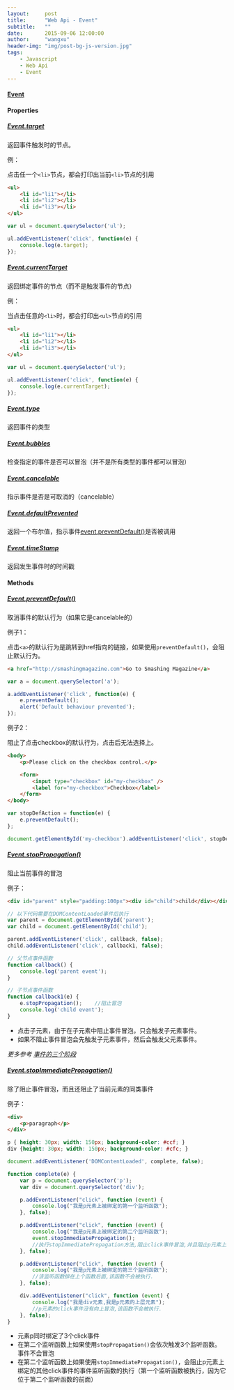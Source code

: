 ```yaml
---
layout:     post
title:      "Web Api - Event"
subtitle:   ""
date:       2015-09-06 12:00:00
author:     "wangxu"
header-img: "img/post-bg-js-version.jpg"
tags:
    - Javascript
    - Web Api
    - Event
---
```


#### [Event](https://developer.mozilla.org/en-US/docs/Web/API/Event)


#### Properties

##### [Event.target](https://developer.mozilla.org/en-US/docs/Web/API/Event/target)

返回事件触发时的节点。

例：

点击任一个`<li>`节点，都会打印出当前`<li>`节点的引用

```html
<ul>
    <li id="li1"></li>
    <li id="li2"></li>
    <li id="li3"></li>
</ul>
```

```javascript
var ul = document.querySelector('ul');

ul.addEventListener('click', function(e) {
    console.log(e.target);
});

```


##### [Event.currentTarget](https://developer.mozilla.org/en-US/docs/Web/API/Event/currentTarget)

返回绑定事件的节点（而不是触发事件的节点）

例：

当点击任意的`<li>`时，都会打印出`<ul>`节点的引用

```html
<ul>
    <li id="li1"></li>
    <li id="li2"></li>
    <li id="li3"></li>
</ul>
```

```javascript
var ul = document.querySelector('ul');

ul.addEventListener('click', function(e) {
    console.log(e.currentTarget);
});
```

##### [Event.type](https://developer.mozilla.org/en-US/docs/Web/API/Event/type)

返回事件的类型

##### [Event.bubbles](https://developer.mozilla.org/en-US/docs/Web/API/Event/bubbles)

检查指定的事件是否可以冒泡（并不是所有类型的事件都可以冒泡）

##### [Event.cancelable](https://developer.mozilla.org/en-US/docs/Web/API/Event/cancelable)

指示事件是否是可取消的（cancelable）

##### [Event.defaultPrevented](https://developer.mozilla.org/en-US/docs/Web/API/Event/defaultPrevented)

返回一个布尔值，指示事件[event.preventDefault()](https://developer.mozilla.org/en-US/docs/Web/API/Event/preventDefault)是否被调用

##### [Event.timeStamp](https://developer.mozilla.org/en-US/docs/Web/API/Event/timeStamp)

返回发生事件时的时间戳

#### Methods

##### [Event.preventDefault()](https://developer.mozilla.org/en-US/docs/Web/API/Event/preventDefault)

取消事件的默认行为（如果它是cancelable的）


例子1：

点击`<a>`的默认行为是跳转到href指向的链接，如果使用`preventDefault()`，会阻止默认行为。

```html
<a href="http://smashingmagazine.com">Go to Smashing Magazine</a>
```

```javascript
var a = document.querySelector('a');

a.addEventListener('click', function(e) {
    e.preventDefault();
    alert('Default behaviour prevented');
});
```

例子2：

阻止了点击checkbox的默认行为，点击后无法选择上。

```html
<body>
    <p>Please click on the checkbox control.</p>

    <form>
        <input type="checkbox" id="my-checkbox" />
        <label for="my-checkbox">Checkbox</label>
    </form>
</body>
```

```javascript
var stopDefAction = function(e) {
    e.preventDefault();
};

document.getElementById('my-checkbox').addEventListener('click', stopDefAction, false);
```

##### [Event.stopPropagation()](https://developer.mozilla.org/en-US/docs/Web/API/Event/stopPropagation)

阻止当前事件的冒泡

例子：

```html
<div id="parent" style="padding:100px"><div id="child">child</div></div>
```

```javascript
// 以下代码需要在DOMContentLoaded事件后执行
var parent = document.getElementById('parent');
var child = document.getElementById('child');

parent.addEventListener('click', callback, false);
child.addEventListener('click', callback1, false);

// 父节点事件函数
function callback() {
    console.log('parent event');
}

// 子节点事件函数
function callback1(e) {
    e.stopPropagation();    //阻止冒泡
    console.log('child event');
}
```

* 点击子元素，由于在子元素中阻止事件冒泡，只会触发子元素事件。
* 如果不阻止事件冒泡会先触发子元素事件，然后会触发父元素事件。

*更多参考 [事件的三个阶段](https://github.com/ttian226/javascript-issues/blob/master/Event/Event%20Phases.md)*

##### [Event.stopImmediatePropagation()](https://developer.mozilla.org/en-US/docs/Web/API/Event/stopImmediatePropagation)

除了阻止事件冒泡，而且还阻止了当前元素的同类事件

例子：

```html
<div>
    <p>paragraph</p>
</div>
```
```css
p { height: 30px; width: 150px; background-color: #ccf; }
div {height: 30px; width: 150px; background-color: #cfc; }
```
```javascript
document.addEventListener('DOMContentLoaded', complete, false);

function complete(e) {
    var p = document.querySelector('p');
    var div = document.querySelector('div');

    p.addEventListener("click", function (event) {
        console.log("我是p元素上被绑定的第一个监听函数");
    }, false);

    p.addEventListener("click", function (event) {
        console.log("我是p元素上被绑定的第二个监听函数");
        event.stopImmediatePropagation();
        //执行stopImmediatePropagation方法,阻止click事件冒泡,并且阻止p元素上绑定的其他click事件的事件监听函数的执行.
    }, false);

    p.addEventListener("click", function (event) {
        console.log("我是p元素上被绑定的第三个监听函数");
        //该监听函数排在上个函数后面,该函数不会被执行.
    }, false);

    div.addEventListener("click", function (event) {
        console.log("我是div元素,我是p元素的上层元素");
        //p元素的click事件没有向上冒泡,该函数不会被执行.
    }, false);
}
```

* 元素p同时绑定了3个click事件
* 在第二个监听函数上如果使用`stopPropagation()`会依次触发3个监听函数。事件不会冒泡
* 在第二个监听函数上如果使用`stopImmediatePropagation()`，会阻止p元素上绑定的其他click事件的事件监听函数的执行（第一个监听函数被执行，因为它位于第二个监听函数的前面）

